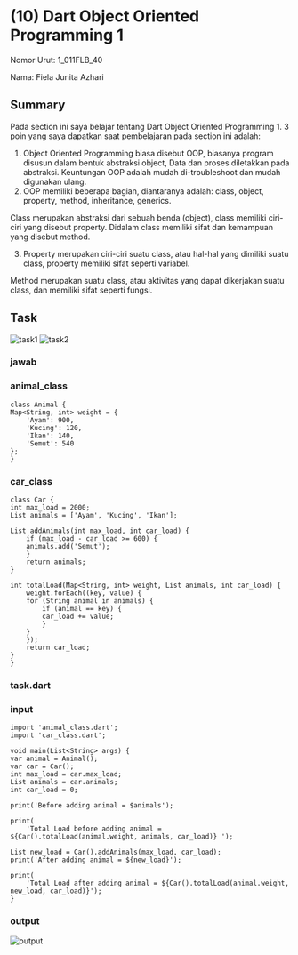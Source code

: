 # (10) Dart Object Oriented Programming 1
Nomor Urut: 1_011FLB_40

Nama: Fiela Junita Azhari

## Summary
Pada section ini saya belajar tentang Dart Object Oriented Programming 1.
3 poin yang saya dapatkan saat pembelajaran pada section ini adalah:
1. Object Oriented Programming biasa disebut OOP, biasanya program disusun dalam bentuk abstraksi object, Data dan proses diletakkan pada abstraksi.
Keuntungan OOP adalah mudah di-troubleshoot dan mudah digunakan ulang. 
2. OOP memiliki beberapa bagian, diantaranya adalah:
class, object, property, method, inheritance, generics.

Class merupakan abstraksi dari sebuah benda (object), class memiliki ciri-ciri yang disebut property. Didalam class memiliki sifat dan kemampuan yang disebut method.

3. Property merupakan ciri-ciri suatu class, atau hal-hal yang dimiliki suatu class, property memiliki sifat seperti variabel. 

Method merupakan suatu class, atau aktivitas yang dapat dikerjakan suatu class, dan memiliki sifat seperti fungsi. 

## Task
![task1](screenshots/task1.png)
![task2](screenshots/task2.png)
### jawab
### animal_class
    class Animal {
    Map<String, int> weight = {
        'Ayam': 900,
        'Kucing': 120,
        'Ikan': 140,
        'Semut': 540
    };
    }

### car_class
    class Car {
    int max_load = 2000;
    List animals = ['Ayam', 'Kucing', 'Ikan'];

    List addAnimals(int max_load, int car_load) {
        if (max_load - car_load >= 600) {
        animals.add('Semut');
        }
        return animals;
    }

    int totalLoad(Map<String, int> weight, List animals, int car_load) {
        weight.forEach((key, value) {
        for (String animal in animals) {
            if (animal == key) {
            car_load += value;
            }
        }
        });
        return car_load;
    }
    }

### task.dart
### input 
    import 'animal_class.dart';
    import 'car_class.dart';

    void main(List<String> args) {
    var animal = Animal();
    var car = Car();
    int max_load = car.max_load;
    List animals = car.animals;
    int car_load = 0;

    print('Before adding animal = $animals');

    print(
        'Total Load before adding animal = ${Car().totalLoad(animal.weight, animals, car_load)} ');

    List new_load = Car().addAnimals(max_load, car_load);
    print('After adding animal = ${new_load}');

    print(
        'Total Load after adding animal = ${Car().totalLoad(animal.weight, new_load, car_load)}');
    }

### output
![output](screenshots/output.png)
